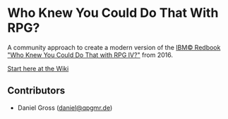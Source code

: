 # Who Knew You Could Do That With RPG?

A community approach to create a modern version of the 
[IBM©️ Redbook "Who Knew You Could Do That with RPG IV?"](https://www.redbooks.ibm.com/redbooks/pdfs/sg245402.pdf)
from 2016.

[Start here at the Wiki](https://github.com/qpgmr-de/WhoKnewYouCouldDoThatWithRPG/wiki)

## Contributors

- Daniel Gross (daniel@qpgmr.de)
